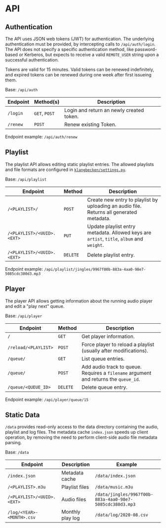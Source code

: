 # API

## Authentication

The API uses JSON web tokens (JWT) for authentication.  The underlying authentication must be provided, by intercepting calls to `/api/auth/login`. The API does not specify a specific authentication method, like password-based or Kerberos, but expects to receive a valid `REMOTE_USER` string upon a successful authentication.

Tokens are valid for 15 minutes. Valid tokens can be renewed indefinitely, and expired tokens can be renewed during one week after first issueing them.

Base: `/api/auth`

Endpoint | Method(s) | Description
---------|-----------|------------
`/login`| `GET`, `POST`| Login and return an newly created token.
`/renew`| `POST`| Renew existing Token.

Endpoint example: `/api/auth/renew`

## Playlist

The playlist API allows editing static playlist entries.  The allowed playlists and file formats are configured in [`klangbecken/settings.py`](../klangbecken/../klangbecken/settings.py).

Base: `/api/playlist`

Endpoint | Method | Description
---------|--------|------------
`/<PLAYLIST>/`| `POST`| Create new entry to playlist by uploading an audio file. Returns all generated metadata.
`/<PLAYLIST>/<UUID>.<EXT>`|  `PUT`|  Update playlist entry metadata. Allowed keys are `artist`, `title`, `album` and `weight`.
`/<PLAYLIST>/<UUID>.<EXT>`| `DELETE` | Delete playlist entry.

Endpoint example: `/api/playlist/jingles/9967f00b-883a-4aa0-98e7-5085cdc380d3.mp3`

## Player

The player API allows getting information about the running audio player and edit a "play next" queue.

Base: `/api/player`

Endpoint | Method | Description
---------|--------|------------
`/`| `GET`| Get player information.
`/reload/<PLAYLIST>`| `POST`| Force player to reload a playlist (usually after modifications).
`/queue/` | `GET` | List queue entries.
`/queue/` | `POST` | Add audio track to queue. Requires a `filename` argument and returns the `queue_id`.
`/queue/<QUEUE_ID>` | `DELETE` | Delete queue entry.


Endpoint example: `/api/player/queue/15`

## Static Data

`/data` provides read-only access to the data directory containing the audio, playlist and log files. The metadata cache `index.json` speeds up client operation, by removing the need to perform client-side audio file metadata parsing.

Base: `/data`

Endpoint | Description | Example
---------|-------------|---------
`/index.json` | Metadata cache | `/data/index.json`
`/<PLAYLIST>.m3u` | Playlist files | `/data/music.m3u`
`/<PLAYLIST>/<UUID>.<EXT>`| Audio files | `/data/jingles/9967f00b-883a-4aa0-98e7-5085cdc380d3.mp3`
`/log/<YEAR>-<MONTH>.csv`| Monthly play log | `/data/log/2020-08.csv`
